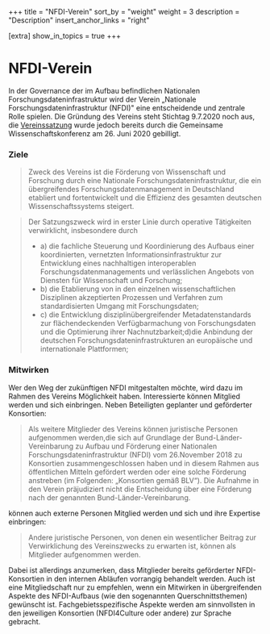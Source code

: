 +++
title = "NFDI-Verein"
sort_by = "weight"
weight = 3
description = "Description"
insert_anchor_links = "right"

[extra]
show_in_topics = true
+++


# NFDI-Verein

In der Governance der im Aufbau befindlichen Nationalen Forschungsdateninfrastruktur wird der Verein „Nationale Forschungsdateninfrastruktur (NFDI)" eine entscheidende und zentrale Rolle spielen.
Die Gründung des Vereins steht Stichtag 9.7.2020 noch aus, die [Vereinssatzung](https://cdn.website-editor.net/25abfc2078d74313bbe63818c335df0e/files/uploaded/Satzung%2520NFDI%2520eV_final.pdf) wurde jedoch bereits durch die Gemeinsame Wissenschaftskonferenz am 26. Juni 2020 gebilligt.

### Ziele
> Zweck des Vereins ist die Förderung von Wissenschaft und Forschung durch eine Nationale Forschungsdateninfrastruktur, die ein übergreifendes Forschungsdatenmanagement in Deutschland etabliert und fortentwickelt und die Effizienz des gesamten deutschen Wissenschaftssystems steigert.

> Der Satzungszweck wird in erster Linie durch operative Tätigkeiten verwirklicht, insbesondere durch
> * a) die fachliche Steuerung und Koordinierung des Aufbaus einer koordinierten, vernetzten Informationsinfrastruktur zur Entwicklung eines nachhaltigen interoperablen Forschungsdatenmanagements und verlässlichen Angebots von Diensten für Wissenschaft und Forschung;
> * b) die Etablierung von in den einzelnen wissenschaftlichen Disziplinen akzeptierten Prozessen und Verfahren zum standardisierten Umgang mit Forschungsdaten;
> * c) die Entwicklung disziplinübergreifender Metadatenstandards zur flächendeckenden Verfügbarmachung von Forschungsdaten und die Optimierung ihrer Nachnutzbarkeit;d)die Anbindung der deutschen Forschungsdateninfrastrukturen an europäische und internationale Plattformen;

### Mitwirken
Wer den Weg der zukünftigen NFDI mitgestalten möchte, wird dazu im Rahmen des Vereins Möglichkeit haben. Interessierte können Mitglied werden und sich einbringen. Neben Beteiligten geplanter und geförderter Konsortien:

> Als weitere Mitglieder des Vereins können juristische Personen aufgenommen werden,die sich auf Grundlage der Bund-Länder-Vereinbarung zu Aufbau und Förderung einer Nationalen Forschungsdateninfrastruktur (NFDI) vom 26.November 2018 zu Konsortien zusammengeschlossen haben und in diesem Rahmen aus öffentlichen Mitteln gefördert werden oder eine solche Förderung anstreben (im Folgenden: „Konsortien gemäß BLV“). Die Aufnahme in den Verein präjudiziert nicht die Entscheidung über eine Förderung nach der genannten Bund-Länder-Vereinbarung.

können auch externe Personen Mitglied werden und sich und ihre Expertise einbringen:

> Andere juristische Personen, von denen ein wesentlicher Beitrag zur Verwirklichung des Vereinszwecks zu erwarten ist, können als Mitglieder aufgenommen werden.

Dabei ist allerdings anzumerken, dass Mitglieder bereits geförderter NFDI-Konsortien in den internen Abläufen vorrangig behandelt werden. Auch ist eine Mitgliedschaft nur zu empfehlen, wenn ein Mitwirken in übergreifenden Aspekte des NFDI-Aufbaus (wie den sogenannten Querschnittsthemen) gewünscht ist. Fachgebietsspezifische Aspekte werden am sinnvollsten in den jeweiligen Konsortien (NFDI4Culture oder andere) zur Sprache gebracht.






